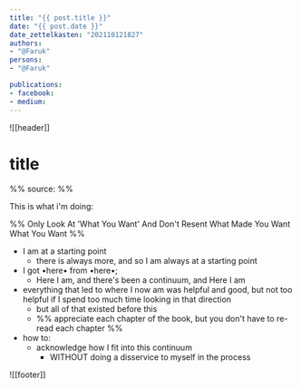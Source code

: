 ```yaml
---
title: "{{ post.title }}"
date: "{{ post.date }}"
date_zettelkasten: "202110121827"
authors:
- "@Faruk"
persons:
- "@Faruk"

publications:
- facebook:
- medium: 
---
```

![[header]]

# title


%% source: 
%%

This is what i'm doing:

%% 		Only Look At 'What You Want' And 
			Don't Resent What Made You Want What You Want
%%
- I am at a starting point
	- there is always more, and so I am always at a starting point
- I got •here• from •here•; 
	- Here I am, and there's been a continuum, and Here I am
- everything that led to where I now am was helpful and good, but not too helpful if I spend too much time looking in that direction
	- but all of that existed before this
	- %% appreciate each chapter of the book, but you don't have to re-read each chapter %%
- how to: 
	- acknowledge how I fit into this continuum
		- WITHOUT doing a disservice to myself in the process


![[footer]]